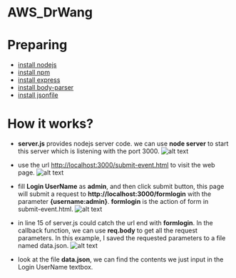# AWS_DrWang

Preparing
=====
* [install nodejs](http://www.hostingadvice.com/how-to/install-nodejs-ubuntu-14-04/)
* [install npm](http://blog.npmjs.org/post/85484771375/how-to-install-npm)
* [install express](https://www.npmjs.com/package/express)
* [install body-parser](https://www.npmjs.com/package/body-parser)
* [install jsonfile](https://www.npmjs.com/package/jsonfile)

How it works?
=====
* **server.js** provides nodejs server code. we can use **node server** to start this server which is listening with the port 3000.
![alt text](https://github.com/jilianggqq/AWS_DrWang/blob/master/pictures/startserver.png "Start Server")

* use the url [http://localhost:3000/submit-event.html](http://localhost:3000/submit-event.html) to visit the web page.
![alt text](https://github.com/jilianggqq/AWS_DrWang/blob/master/pictures/visit.png "Visit web")

* fill **Login UserName** as **admin**, and then click submit button, this page will submit a request to **http://localhost:3000/formlogin** with the parameter **{username:admin}**. **formlogin** is the action of form in submit-event.html.
![alt text](https://github.com/jilianggqq/AWS_DrWang/blob/master/pictures/submit.png "submit")

* in line 15 of server.js could catch the url end with **formlogin**. In the callback function, we can use **req.body** to get all the request parameters. In this example, I saved the requested parameters to a file named data.json.
![alt text](https://github.com/jilianggqq/AWS_DrWang/blob/master/pictures/server.png "SErver")

* look at the file **data.json**, we can find the contents we just input in the Login UserName textbox.

